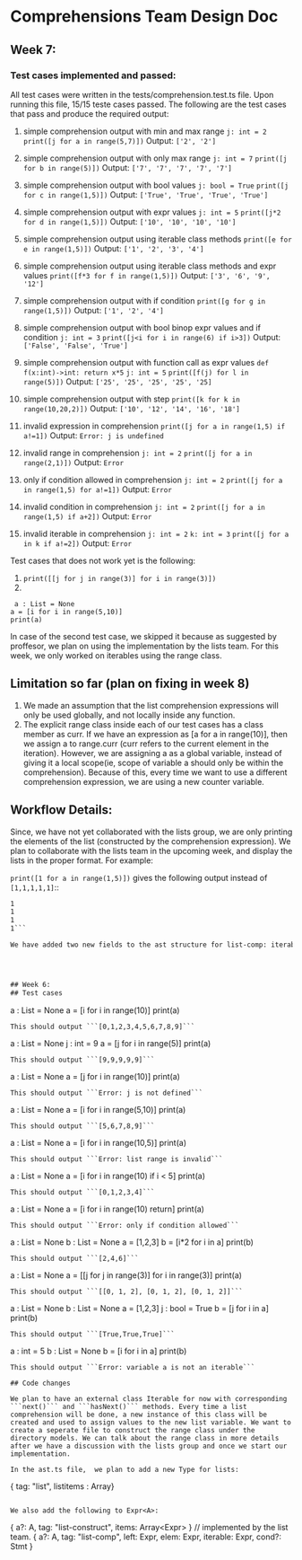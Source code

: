 # Comprehensions Team Design Doc

## Week 7:
### Test cases implemented and passed:
All test cases were written in the tests/comprehension.test.ts file. Upon running this file, 15/15 teste cases passed. The following are the test cases that pass and produce the required output:

1. simple comprehension output with min and max range
```j: int = 2```
```print([j for a in range(5,7)])```
Output: ```['2', '2']```

2. simple comprehension output with only max range
```j: int = 7```
```print([j for b in range(5)])```
Output: ```['7', '7', '7', '7', '7']```

3. simple comprehension output with bool values
```j: bool = True```
```print([j for c in range(1,5)])```
Output: ```['True', 'True', 'True', 'True']```

4. simple comprehension output with expr values
```j: int = 5```
```print([j*2 for d in range(1,5)])```
Output: ```['10', '10', '10', '10']```

5. simple comprehension output using iterable class methods
```print([e for e in range(1,5)])```
Output: ```['1', '2', '3', '4']```

6. simple comprehension output using iterable class methods and expr values
```print([f*3 for f in range(1,5)])```
Output: ```['3', '6', '9', '12']```

7. simple comprehension output with if condition
```print([g for g in range(1,5)])```
Output: ```['1', '2', '4']```

8. simple comprehension output with bool binop expr values and if condition
```j: int = 3```
```print([j<i for i in range(6) if i>3])```
Output: ```['False', 'False', 'True']```

9. simple comprehension output with function call as expr values
```def f(x:int)->int: return x*5```
```j: int = 5```
```print([f(j) for l in range(5)])```
Output: ```['25', '25', '25', '25', '25]```

10. simple comprehension output with step
```print([k for k in range(10,20,2)])```
Output: ```['10', '12', '14', '16', '18']```

11. invalid expression in comprehension
```print([j for a in range(1,5) if a!=1])```
Output: ```Error: j is undefined```

12. invalid range in comprehension
```j: int = 2```
```print([j for a in range(2,1)])```
Output: ```Error```

13. only if condition allowed in comprehension
```j: int = 2```
```print([j for a in range(1,5) for a!=1])```
Output: ```Error```

14. invalid condition in comprehension
```j: int = 2```
```print([j for a in range(1,5) if a+2])```
Output: ```Error```

15. invalid iterable in comprehension
```j: int = 2```
```k: int = 3```
```print([j for a in k if a!=2])```
Output: ```Error```

Test cases that does not work yet is the following:

1. ```print([[j for j in range(3)] for i in range(3)])```
2. 
```
 a : List = None
a = [i for i in range(5,10)]
print(a)
```
In case of the second test case, we skipped it because as suggested by proffesor, we plan on using the implementation by the lists team. For this week, we only worked on iterables using the range class.

## Limitation so far (plan on fixing in week 8)

1. We made an assumption that the list comprehension expressions will only be used globally, and not locally inside any function.
2. The explicit range class inside each of our test cases has a class member as curr. If we have an expression as [a for a in range(10)], then we assign a to range.curr (curr refers to the current element in the iteration). However, we are assigning a as a global variable, instead of giving it a local scope(ie, scope of variable a should only be within the comprehension). Because of this, every time we want to use a different comprehension expression, we are using a new counter variable.


## Workflow Details:

Since, we have not yet collaborated with the lists group, we are only printing the elements of the list (constructed by the comprehension expression). We plan to collaborate with the lists team in the upcoming week, and display the lists in the proper format. For example:

```print([1 for a in range(1,5)])``` gives the following output instead of ```[1,1,1,1,1]```::
```1
1
1
1
1```

We have added two new fields to the ast structure for list-comp: iterable_cond? and body. iterable condition checks if range.hasNext() returns true or not. body stores the following statements:: 1. print the current element, 2. call the next method. In the lower.ts file, we have converted the ast structure into an array of basic blocks. Also, as of this week, we are explicitly adding a range class in our test cases, but we would remove this as part of our next milestones. 




## Week 6:
## Test cases

```
a : List = None
a = [i for i in range(10)]
print(a)
```
This should output ```[0,1,2,3,4,5,6,7,8,9]```

```
a : List = None
j : int = 9
a = [j for i in range(5)]
print(a)
```
This should output ```[9,9,9,9,9]```

```
a : List = None
a = [j for i in range(10)]
print(a)
```
This should output ```Error: j is not defined```

```
a : List = None
a = [i for i in range(5,10)]
print(a)
```
This should output ```[5,6,7,8,9]```

```
a : List = None
a = [i for i in range(10,5)]
print(a)
```
This should output ```Error: list range is invalid```

```
a : List = None
a = [i for i in range(10) if i < 5]
print(a)
```
This should output ```[0,1,2,3,4]```

```
a : List = None
a = [i for i in range(10) return]
print(a)
```
This should output ```Error: only if condition allowed```

```
a : List = None
b : List = None
a = [1,2,3]
b = [i*2 for i in a]
print(b)
```
This should output ```[2,4,6]```

```
a : List = None
a = [[j for j in range(3)] for i in range(3)]
print(a)
```
This should output ```[[0, 1, 2], [0, 1, 2], [0, 1, 2]]```

```
a : List = None
b : List = None
a = [1,2,3]
j : bool = True
b = [j for i in a]
print(b)
```
This should output ```[True,True,True]```

```
a : int = 5
b : List = None
b = [i for i in a]
print(b)
```
This should output ```Error: variable a is not an iterable```

## Code changes

We plan to have an external class Iterable for now with corresponding ```next()``` and ```hasNext()``` methods. Every time a list comprehension will be done, a new instance of this class will be created and used to assign values to the new list variable. We want to create a seperate file to construct the range class under the directory models. We can talk about the range class in more details after we have a discussion with the lists group and once we start our implementation.

In the ast.ts file,  we plan to add a new Type for lists:
```
{ tag: "list", listitems : Array<Type>}
```

We also add the following to Expr<A>:
```
{  a?: A, tag: "list-construct", items: Array<Expr<A>> } // implemented by the list team. 
{  a?: A, tag: "list-comp", left: Expr<A>, elem: Expr<A>, iterable: Expr<A>, cond?: Stmt<A> }
```



